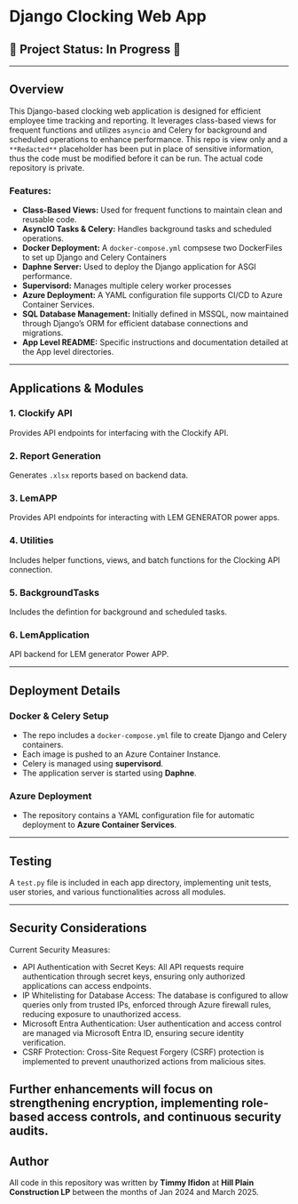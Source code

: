 # Django Clocking Web App

## 🚧 Project Status: In Progress 🚧

---

## Overview
This Django-based clocking web application is designed for efficient employee time tracking and reporting. It leverages class-based views for frequent functions and utilizes `asyncio` and Celery for background and scheduled operations to enhance performance. This repo is view only and a `**Redacted**` placeholder has been put in place of sensitive information, thus the code must be modified before it can be run. The actual code repository is private.

### Features:
- **Class-Based Views:** Used for frequent functions to maintain clean and reusable code.
- **AsyncIO Tasks & Celery:** Handles background tasks and scheduled operations.
- **Docker Deployment:** A `docker-compose.yml` compsese two DockerFiles to set up Django and Celery Containers
- **Daphne Server:** Used to deploy the Django application for ASGI performance.
- **Supervisord:** Manages multiple celery worker processes
- **Azure Deployment:** A YAML configuration file supports CI/CD to Azure Container Services.
- **SQL Database Management:** Initially defined in MSSQL, now maintained through Django’s ORM for efficient database connections and migrations.
- **App Level README:** Specific instructions and documentation detailed at the App level directories.
---

## Applications & Modules

### 1. **Clockify API**
Provides API endpoints for interfacing with the Clockify API.

### 2. **Report Generation**
Generates `.xlsx` reports based on backend data.

### 3. **LemAPP**
Provides API endpoints for interacting with LEM GENERATOR power apps.

### 4. **Utilities**
Includes helper functions, views, and batch functions for the Clocking API connection.

### 5. **BackgroundTasks**
Includes the defintion for background and scheduled tasks.

### 6. **LemApplication**
API backend for LEM generator Power APP.

---

## Deployment Details

### **Docker & Celery Setup**
- The repo includes a `docker-compose.yml` file to create Django and Celery containers.
- Each image is pushed to an Azure Container Instance.
- Celery is managed using **supervisord**.
- The application server is started using **Daphne**.

### **Azure Deployment**
- The repository contains a YAML configuration file for automatic deployment to **Azure Container Services**.

---

## Testing
A `test.py` file is included in each app directory, implementing unit tests, user stories, and various functionalities across all modules.

---

## Security Considerations
Current Security Measures:
- API Authentication with Secret Keys: All API requests require authentication through secret keys, ensuring only authorized applications can access endpoints.
- IP Whitelisting for Database Access: The database is configured to allow queries only from trusted IPs, enforced through Azure firewall rules, reducing exposure to unauthorized access.
- Microsoft Entra Authentication: User authentication and access control are managed via Microsoft Entra ID, ensuring secure identity verification.
- CSRF Protection: Cross-Site Request Forgery (CSRF) protection is implemented to prevent unauthorized actions from malicious sites.

Further enhancements will focus on strengthening encryption, implementing role-based access controls, and continuous security audits.
---

## Author
All code in this repository was written by **Timmy Ifidon** at **Hill Plain Construction LP** between the months of Jan 2024 and March 2025.

